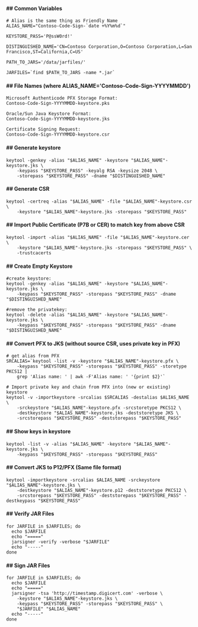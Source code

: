 


#### ## Common Variables
```
# Alias is the same thing as Friendly Name
ALIAS_NAME="Contoso-Code-Sign-`date +%Y%m%d`"

KEYSTORE_PASS='P@ssW0rd!'

DISTINGUISHED_NAME='CN=Contoso Corporation,O=Contoso Corporation,L=San Francisco,ST=California,C=US'

PATH_TO_JARS='/data/jarfiles/'

JARFILES=`find $PATH_TO_JARS -name *.jar`
```

#### ## File Names (where ALIAS_NAME='Contoso-Code-Sign-YYYYMMDD')
```
Microsoft Authenticode PFX Storage Format:
Contoso-Code-Sign-YYYYMMDD-keystore.pks

Oracle/Sun Java Keystore Format:
Contoso-Code-Sign-YYYYMMDD-keystore.jks

Certificate Signing Request:
Contoso-Code-Sign-YYYYMMDD-keystore.csr
```

#### ## Generate keystore
```
keytool -genkey -alias "$ALIAS_NAME" -keystore "$ALIAS_NAME"-keystore.jks \
    -keypass "$KEYSTORE_PASS" -keyalg RSA -keysize 2048 \
    -storepass "$KEYSTORE_PASS" -dname "$DISTINGUISHED_NAME"
```

#### ## Generate CSR
```
keytool -certreq -alias "$ALIAS_NAME" -file "$ALIAS_NAME"-keystore.csr \
    -keystore "$ALIAS_NAME"-keystore.jks -storepass "$KEYSTORE_PASS"
```

#### ## Import Public Certificate (P7B or CER) to match key from above CSR
```
keytool -import -alias "$ALIAS_NAME" -file "$ALIAS_NAME"-keystore.cer \
    -keystore "$ALIAS_NAME"-keystore.jks -storepass "$KEYSTORE_PASS" \
    -trustcacerts 
```

#### ## Create Empty Keystore
```
#create keystore:
keytool -genkey -alias "$ALIAS_NAME" -keystore "$ALIAS_NAME"-keystore.jks \
    -keypass "$KEYSTORE_PASS" -storepass "$KEYSTORE_PASS" -dname "$DISTINGUISHED_NAME"
  
#remove the privatekey:
keytool -delete -alias "$ALIAS_NAME" -keystore "$ALIAS_NAME"-keystore.jks \
    -keypass "$KEYSTORE_PASS" -storepass "$KEYSTORE_PASS" -dname "$DISTINGUISHED_NAME"
```

#### ## Convert PFX to JKS (without source CSR, uses private key in PFX)
```
# get alias from PFX
SRCALIAS=`keytool -list -v -keystore "$ALIAS_NAME"-keystore.pfx \
    -keypass "$KEYSTORE_PASS" -storepass "$KEYSTORE_PASS" -storetype PKCS12 |
    grep 'Alias name: ' | awk -F'Alias name: ' '{print $2}'`
	
# Import private key and chain from PFX into (new or existing) keystore
keytool -v -importkeystore -srcalias $SRCALIAS -destalias $ALIAS_NAME \
    -srckeystore "$ALIAS_NAME"-keystore.pfx -srcstoretype PKCS12 \
    -destkeystore "$ALIAS_NAME"-keystore.jks -deststoretype JKS \
    -srcstorepass "$KEYSTORE_PASS" -deststorepass "$KEYSTORE_PASS"
```

#### ## Show keys in keystore
```
keytool -list -v -alias "$ALIAS_NAME" -keystore "$ALIAS_NAME"-keystore.jks \
    -keypass "$KEYSTORE_PASS" -storepass "$KEYSTORE_PASS"
```

#### ## Convert JKS to P12/PFX (Same file format)
```
keytool -importkeystore -srcalias $ALIAS_NAME -srckeystore "$ALIAS_NAME"-keystore.jks \
    -destkeystore "$ALIAS_NAME"-keystore.p12 -deststoretype PKCS12 \
    -srcstorepass "$KEYSTORE_PASS" -deststorepass "$KEYSTORE_PASS" -destkeypass "$KEYSTORE_PASS"
```

#### ## Verify JAR Files
```
for JARFILE in $JARFILES; do
  echo $JARFILE
  echo "====="
  jarsigner -verify -verbose "$JARFILE"
  echo "-----"
done
```

#### ## Sign JAR Files
```
for JARFILE in $JARFILES; do
  echo $JARFILE
  echo "====="
  jarsigner -tsa 'http://timestamp.digicert.com' -verbose \
    -keystore "$ALIAS_NAME"-keystore.jks \
    -keypass "$KEYSTORE_PASS" -storepass "$KEYSTORE_PASS" \
    "$JARFILE" "$ALIAS_NAME"
  echo "-----"
done
```
